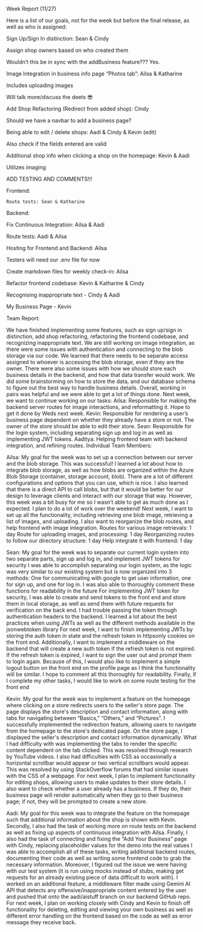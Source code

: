 Week Report (11/27)

Here is a list of our goals, not for the week but before the final release, as well as who is assigned:


  Sign Up/Sign In distinction: Sean & Cindy
  
  Assign shop owners based on who created them
  
  Wouldn’t this be in sync with the addBusiness feature??? Yes.
  
  Image Integration in business info page “Photos tab”: Ailsa & Katharine
  
  Includes uploading images
  
  Will talk more/discuss the deets 😎
  
  Add Shop Refactoring (Redirect from added shop): Cindy
  
  Should we have a navbar to add a business page?
  
  Being able to edit / delete shops: Aadi & Cindy & Kevin (edit)
  
  Also check if the fields entered are valid
  
  Additional shop info when clicking a shop on the homepage: Kevin & Aadi
  
  Utilizes imaging
  
  ADD TESTING AND COMMENTS!!!
  
  Frontend: 
  
    Route tests: Sean & Katharine 
  
  Backend: 
  
  Fix Continuous Integration: Ailsa & Aadi
  
  Route tests: Aadi & Ailsa
  
  Hosting for Frontend and Backend: Ailsa
  
  Testers will need our .env file for now
  
  Create markdown files for weekly check-in: Ailsa
  
  Refactor frontend codebase: Kevin & Katharine & Cindy 
  
  Recognising inappropriate text - Cindy & Aadi
  
  My Business Page - Kevin

Team Report:

We have finished implementing some features, such as sign up/sign in distinction, add shop refactoring, refactoring the frontend codebase, and recognizing inappropriate text.
We are still working on image integration, as there were some issues with authentication and connecting to the blob storage via our code. We learned that there needs to be separate access assigned to whoever is accessing the blob storage, even if they are the owner. There were also some issues with how we should store each business details in the backend, and how that data transfer would work. We did some brainstorming on how to store the data, and our database schema to figure out the best way to handle business details. Overall, working in pairs was helpful and we were able to get a lot of things done.
Next week, we want to continue working on our tasks:
Ailsa: Responsible for making the backend server routes for image interactions, and reformatting it. Hope to get it done by Weds next week.
Kevin: Responsible for rendering a user’s business page dependent on whether they already have a store or not. The owner of the store should be able to edit their store.
Sean: Responsible for the login system, including separating sign up and log in as well as implementing JWT tokens.
Aaditya: Helping frontend team with backend integration, and refining routes.
Individual Team Members:

Ailsa:
My goal for the week was to set up a connection between our server and the blob storage.
This was successful! I learned a lot about how to integrate blob storage, as well as how blobs are organized within the Azure Blob Storage (container, storage account, blob). There are a lot of different configurations and options that you can use, which is nice. I also learned that there is a direct API to call blobs, but that it would be better for our design to leverage clients and interact with our storage that way. However, this week was a bit busy for me so I wasn’t able to get as much done as I expected. I plan to do a lot of work over the weekend!
Next week, I want to set up all the functionality, including retrieving one blob image, retrieving a list of images, and uploading. I also want to reorganize the blob routes, and help frontend with image integration. 
Routes for various image retrievals: 1 day
Route for uploading images, and processing: 1 day
Reorganizing routes to follow our directory structure: 1 day
Help integrate it with frontend: 1 day


Sean:
My goal for the week was to separate our current login system into two separate parts, sign up and log in, and implement JWT tokens for security
I was able to accomplish separating our login system, as the logic was very similar to our existing system but is now organized into 3 methods: One for communicating with google to get user information, one for sign up, and one for log in. I was also able to thoroughly comment these functions for readability in the future
For implementing JWT token for security, I was able to create and send tokens to the front end and store them in local storage, as well as send them with future requests for verification on the back end. I had trouble passing the token through authentication headers to the backend. I learned a lot about the best practices when using JWTs as well as the different methods available in the jsonwebtoken library
For next week, I want to finish implementing JWTs by storing the auth token in state and the refresh token in httpsonly cookies on the front end. Additionally, I want to implement a middleware on the backend that will create a new auth token if the refresh token is not expired. If the refresh token is expired, I want to sign the user out and prompt them to login again. Because of this, I would also like to implement a simple logout button on the front end on the profile page as I think the functionality will be similar. I hope to comment all this thoroughly for readability. Finally, if I complete my other tasks, I would like to work on some route testing for the front end 


Kevin:
My goal for the week was to implement a feature on the homepage where clicking on a store redirects users to the seller's store page. The page displays the store's description and contact information, along with tabs for navigating between “Basics,” “Others,” and “Pictures”.
I successfully implemented the redirection feature, allowing users to navigate from the homepage to the store's dedicated page. On the store page, I displayed the seller's description and contact information dynamically. What I had difficulty with was implementing the tabs to render the specific content dependent on the tab clicked. This was resolved through research by YouTube videos. I also had difficulties with CSS as occasionally a horizontal scrollbar would appear or two vertical scrollbars would appear. This was resolved by using StackOverflow forums that had similar issues with the CSS of a webpage.
For next week, I plan to implement functionality for editing shops, allowing users to make updates to their store details. I also want to check whether a user already has a business. If they do, their business page will render automatically when they go to their business page; if not, they will be prompted to create a new store.

Aadi:
My goal for this week was to integrate the feature on the homepage such that additional information about the shop is shown with Kevin. Secondly, I also had the task of working more on route tests on the backend as well as fixing up aspects of continuous integration with Ailsa. Finally, I also had the task of connecting and fixing the “Add Your Business” page with Cindy, replacing placeholder values for the demo into the real values
I was able to accomplish all of these tasks, writing additional backend routes, documenting their code as well as writing some frontend code to grab the necessary information. Moreover, I figured out the issue we were having with our test system (it is run using mocks instead of stubs, making get requests for an already existing piece of data difficult to work with). I worked on an additional feature, a middleware filter made using Gemini AI API that detects any offensive/inappropriate content entered by the user and pushed that onto the aadi/aistuff branch on our backend GitHub repo.
For next week, I plan on working closely with Cindy and Kevin to finish off functionality for deleting, editing and viewing your own business as well as different error handling on the frontend based on the code as well as error message they receive back. 



